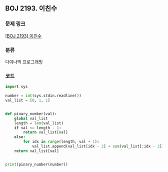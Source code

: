 ## BOJ 2193. 이친수

### 문제 링크

[[BOJ 2193] 이친수](https://www.acmicpc.net/problem/2193)

### 분류

다이나믹 프로그래밍

### 코드

```python
import sys

number = int(sys.stdin.readline())
val_list = [0, 1, 1]


def pinary_number(val):
    global val_list
    length = len(val_list)
    if val <= length - 1:
        return val_list[val]
    else:
        for idx in range(length, val + 1):
            val_list.append(val_list[idx - 2] + sum(val_list[:idx - 2]) + 1)
    return val_list[val]


print(pinary_number(number))
```